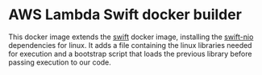 # AWS Lambda Swift docker builder

This docker image extends the [swift](https://hub.docker.com/_/swift) docker image, installing the [swift-nio](https://github.com/apple/swift-nio) dependencies for linux. It adds a file containing the linux libraries needed for execution and a bootstrap script that loads the previous library before passing execution to our code.
